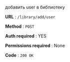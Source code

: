 добавить user в библиотеку

**URL** : `/library/add/user`

**Method** : `POST`

**Auth required** : YES

**Permissions required** : None

**Code** : `200 OK`